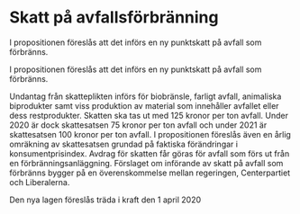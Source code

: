 # Skatt på avfallsförbränning

I propositionen föreslås att det införs en ny punktskatt på avfall som
förbränns.

I propositionen föreslås att det införs en ny punktskatt på avfall som
förbränns.

Undantag från skatteplikten införs för biobränsle, farligt avfall, animaliska biprodukter samt viss produktion av material som innehåller avfallet eller dess restprodukter. Skatten ska tas ut med 125 kronor per ton avfall. Under 2020 är dock skattesatsen 75 kronor per ton avfall och under 2021 är skattesatsen 100 kronor per ton avfall. I propositionen föreslås även en årlig omräkning av skattesatsen grundad på faktiska förändringar i konsumentprisindex. Avdrag för skatten får göras för avfall som förs ut från en förbränningsanläggning. Förslaget om införande av skatt på avfall som förbränns bygger på en överenskommelse mellan regeringen, Centerpartiet och Liberalerna.

Den nya lagen föreslås träda i kraft den 1 april 2020
